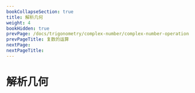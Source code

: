 ```yaml
---
bookCollapseSection: true
title: 解析几何
weight: 4
bookHidden: true
prevPage: /docs/trigonometry/complex-number/complex-number-operation
prevPageTitle: 复数的运算
nextPage: 
nextPageTitle: 
---
```


# 解析几何

